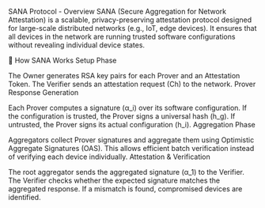 SANA Protocol - Overview
SANA (Secure Aggregation for Network Attestation) is a scalable, privacy-preserving attestation protocol designed for large-scale distributed networks (e.g., IoT, edge devices). It ensures that all devices in the network are running trusted software configurations without revealing individual device states.

🔹 How SANA Works
Setup Phase

The Owner generates RSA key pairs for each Prover and an Attestation Token.
The Verifier sends an attestation request (Ch) to the network.
Prover Response Generation

Each Prover computes a signature (α_i) over its software configuration.
If the configuration is trusted, the Prover signs a universal hash (h_g).
If untrusted, the Prover signs its actual configuration (h_i).
Aggregation Phase

Aggregators collect Prover signatures and aggregate them using Optimistic Aggregate Signatures (OAS).
This allows efficient batch verification instead of verifying each device individually.
Attestation & Verification

The root aggregator sends the aggregated signature (α_1) to the Verifier.
The Verifier checks whether the expected signature matches the aggregated response.
If a mismatch is found, compromised devices are identified.
